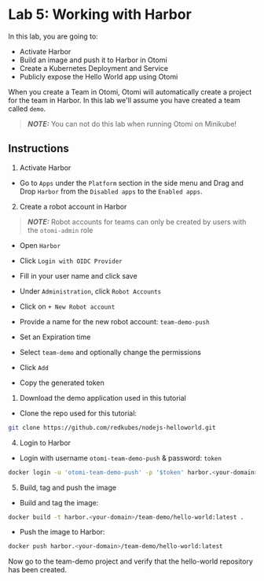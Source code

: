 # Lab 5: Working with Harbor

In this lab, you are going to:

- Activate Harbor
- Build an image and push it to Harbor in Otomi
- Create a Kubernetes Deployment and Service
- Publicly expose the Hello World app using Otomi

When you create a Team in Otomi, Otomi will automatically create a project for the team in Harbor. In this lab we'll assume you have created a team called `demo`.

> **_NOTE:_** You can not do this lab when running Otomi on Minikube!

## Instructions

1. Activate Harbor

- Go to `Apps` under the `Platform` section in the side menu and Drag and Drop `Harbor` from the `Disabled apps` to the `Enabled apps`.

2. Create a robot account in Harbor

> **_NOTE:_** Robot accounts for teams can only be created by users with the `otomi-admin` role

- Open `Harbor`
  
- Click `Login with OIDC Provider`
  
- Fill in your user name and click save
  
- Under `Administration`, click `Robot Accounts`
  
- Click on `+ New Robot account`
  
- Provide a name for the new robot account: `team-demo-push`
  
- Set an Expiration time
  
- Select `team-demo` and optionally change the permissions

- Click `Add`

- Copy the generated token


1. Download the demo application used in this tutorial

- Clone the repo used for this tutorial:

```bash
git clone https://github.com/redkubes/nodejs-helloworld.git
```

4. Login to Harbor

- Login with username `otomi-team-demo-push` & password: `token`

```bash
docker login -u 'otomi-team-demo-push' -p '$token' harbor.<your-domain>
```

5. Build, tag and push the image

- Build and tag the image:

```bash
docker build -t harbor.<your-domain>/team-demo/hello-world:latest .
```

- Push the image to Harbor:

```bash
docker push harbor.<your-domain>/team-demo/hello-world:latest
```

Now go to the team-demo project and verify that the hello-world repository has been created.